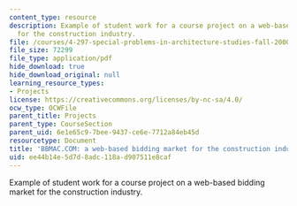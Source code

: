 ```yaml
---
content_type: resource
description: Example of student work for a course project on a web-based bidding market
  for the construction industry.
file: /courses/4-297-special-problems-in-architecture-studies-fall-2000/ee44b14e5d7d8adc118ad907511e8caf_AnthonyGuaraldoJasonHart.pdf
file_size: 72299
file_type: application/pdf
hide_download: true
hide_download_original: null
learning_resource_types:
- Projects
license: https://creativecommons.org/licenses/by-nc-sa/4.0/
ocw_type: OCWFile
parent_title: Projects
parent_type: CourseSection
parent_uid: 6e1e65c9-7bee-9437-ce6e-7712a84eb45d
resourcetype: Document
title: 'BBMAC.COM: a web-based bidding market for the construction industry'
uid: ee44b14e-5d7d-8adc-118a-d907511e8caf
---
```

Example of student work for a course project on a web-based bidding market for the construction industry.